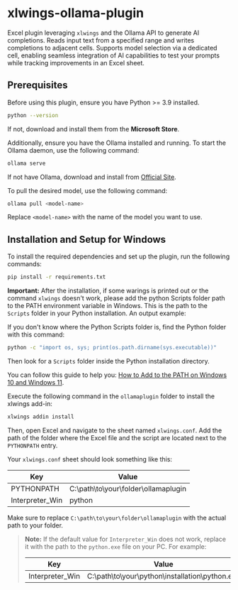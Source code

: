 # xlwings-ollama-plugin

Excel plugin leveraging `xlwings` and the Ollama API to generate AI completions. Reads input text from a specified range and writes completions to adjacent cells. Supports model selection via a dedicated cell, enabling seamless integration of AI capabilities to test your prompts while tracking improvements in an Excel sheet.

## Prerequisites

Before using this plugin, ensure you have Python >= 3.9 installed.

```sh
python --version
```

If not, download and install them from the **Microsoft Store**.

Additionally, ensure you have the Ollama installed and running. To start the Ollama daemon, use the following command:

```sh
ollama serve
```

If not have Ollama, download and install from [Official Site](https://ollama.com/).

To pull the desired model, use the following command:

```sh
ollama pull <model-name>
```

Replace `<model-name>` with the name of the model you want to use.

## Installation and Setup for Windows

To install the required dependencies and set up the plugin, run the following commands:

```sh
pip install -r requirements.txt
```

**Important:** After the installation, if some warings is printed out or the command `xlwings` doesn't work, please add the python Scripts folder path to the PATH environment variable in Windows. This is the path to the `Scripts` folder in your Python installation. An output example:

If you don't know where the Python Scripts folder is, find the Python folder with this command:

```sh
python -c "import os, sys; print(os.path.dirname(sys.executable))"
```

Then look for a `Scripts` folder inside the Python installation directory.

You can follow this guide to help you: [How to Add to the PATH on Windows 10 and Windows 11](https://www.eukhost.com/kb/how-to-add-to-the-path-on-windows-10-and-windows-11/).

Execute the following command in the `ollamaplugin` folder to install the xlwings add-in:

```sh
xlwings addin install
```

Then, open Excel and navigate to the sheet named `xlwings.conf`. Add the path of the folder where the Excel file and the script are located next to the `PYTHONPATH` entry.

Your `xlwings.conf` sheet should look something like this:

| Key              | Value                                              |
|------------------|----------------------------------------------------|
| PYTHONPATH       | C:\path\to\your\folder\ollamaplugin                |
| Interpreter_Win  | python                                             |

Make sure to replace `C:\path\to\your\folder\ollamaplugin` with the actual path to your folder.

> **Note:** If the default value for `Interpreter_Win` does not work, replace it with the path to the `python.exe` file on your PC. For example:
>
> | Key              | Value                                              |
> |------------------|----------------------------------------------------|
> | Interpreter_Win  | C:\path\to\your\python\installation\python.exe     |
